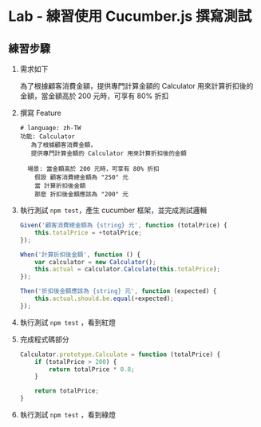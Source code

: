 # Lab - 練習使用 Cucumber.js 撰寫測試

## 練習步驟

1. 需求如下

    為了根據顧客消費金額，提供專門計算金額的 Calculator 用來計算折扣後的金額，當金額高於 200 元時，可享有 80% 折扣

2. 撰寫 Feature 

    ``` feature
    # language: zh-TW
    功能: Calculator
       為了根據顧客消費金額，
       提供專門計算金額的 Calculator 用來計算折扣後的金額

      場景: 當金額高於 200 元時，可享有 80% 折扣
        假設 顧客消費總金額為 "250" 元
        當 計算折扣後金額
        那麼 折扣後金額應該為 "200" 元
    ```

3. 執行測試 `npm test`，產生 cucumber 框架，並完成測試邏輯

    ``` js
    Given('顧客消費總金額為 {string} 元', function (totalPrice) {
        this.totalPrice = +totalPrice;
    });

    When('計算折扣後金額', function () {
        var calculator = new Calculator();
        this.actual = calculator.Calculate(this.totalPrice);
    });

    Then('折扣後金額應該為 {string} 元', function (expected) {
        this.actual.should.be.equal(+expected);
    });
    ```

4. 執行測試 `npm test` ，看到紅燈

5. 完成程式碼部分

    ``` js
    Calculator.prototype.Calculate = function (totalPrice) {
        if (totalPrice > 200) {
            return totalPrice * 0.8;
        }

        return totalPrice;
    }
    ```

6. 執行測試 `npm test` ，看到綠燈